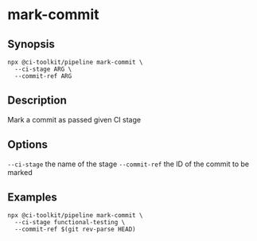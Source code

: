 # mark-commit

## Synopsis

```shell
npx @ci-toolkit/pipeline mark-commit \ 
  --ci-stage ARG \
  --commit-ref ARG 
```

## Description

Mark a commit as passed given CI stage 

## Options

`--ci-stage` the name of the stage 
`--commit-ref` the ID of the commit to be marked

## Examples

```shell
npx @ci-toolkit/pipeline mark-commit \
  --ci-stage functional-testing \ 
  --commit-ref $(git rev-parse HEAD)
```
